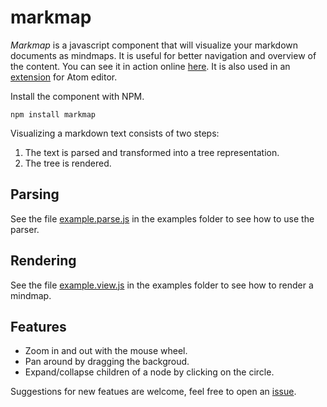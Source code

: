 
# markmap

*Markmap* is a javascript component that will visualize your markdown documents as mindmaps. It is useful for better navigation and overview of the content. You can see it in action online [here](http://kb.knomaton.org/multiagent-systems/). It is also used in an [extension](https://packages.atom.io/markdown-mindmap) for Atom editor.

Install the component with NPM.
```
npm install markmap
```

Visualizing a markdown text consists of two steps:
1. The text is parsed and transformed into a tree representation.
2. The tree is rendered.

## Parsing

See the file [example.parse.js](examples/example.parse.js) in the examples folder to see how to use the parser.

## Rendering

See the file [example.view.js](examples/example.view.js) in the examples folder to see how to render a mindmap.

## Features

- Zoom in and out with the mouse wheel.
- Pan around by dragging the backgroud.
- Expand/collapse children of a node by clicking on the circle.

Suggestions for new featues are welcome, feel free to open an [issue](https://github.com/dundalek/markmap/issues).
